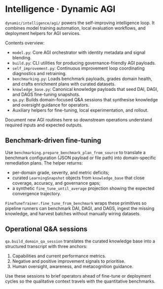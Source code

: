# Intelligence · Dynamic AGI

`dynamic/intelligence/agi/` powers the self-improving intelligence loop. It
combines model training automation, local evaluation workflows, and deployment
helpers for AGI services.

Contents overview:

- `model.py`: Core AGI orchestrator with identity metadata and signal blending.
- `build.py`: CLI utilities for producing governance-friendly AGI payloads.
- `self_improvement.py`: Continuous improvement loop coordinating diagnostics
  and retraining.
- `benchmarking.py`: Loads benchmark payloads, grades domain health, and crafts
  enrichment plans with curated datasets.
- `knowledge_base.py`: Canonical knowledge payloads that seed DAI, DAGI, and
  DAGS fine-tuning snapshots.
- `qa.py`: Builds domain-focused Q&A sessions that synthesise knowledge and
  oversight guidance for operators.
- Auxiliary helpers for fine-tuning, local experimentation, and rollout.

Document new AGI routines here so downstream operations understand required
inputs and expected outputs.

## Benchmark-driven fine-tuning

Use `benchmarking.prepare_benchmark_plan_from_source` to translate a benchmark
configuration (JSON payload or file path) into domain-specific remediation
plans. The helper returns:

- per-domain grade, severity, and metric deficits;
- curated `LearningSnapshot` objects from `knowledge_base` that close coverage,
  accuracy, and governance gaps;
- a synthetic `fine_tune_until_average` projection showing the expected
  convergence trajectory.

`FineTuneTrainer.fine_tune_from_benchmark` wraps these primitives so pipeline
runners can benchmark DAI, DAGI, and DAGS, ingest the missing knowledge, and
harvest batches without manually wiring datasets.

## Operational Q&A sessions

`qa.build_domain_qa_session` translates the curated knowledge base into a
structured transcript with three anchors:

1. Capabilities and current performance metrics.
2. Negative and positive improvement signals to prioritise.
3. Human oversight, awareness, and metacognition guidance.

Use these sessions to brief operators ahead of fine-tune or deployment cycles
so the qualitative context travels with the quantitative benchmarks.
